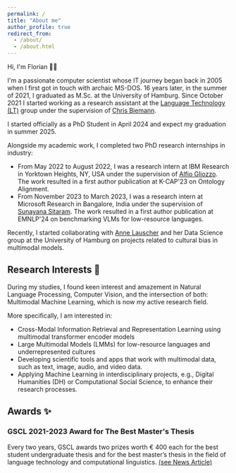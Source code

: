 ```yaml
---
permalink: /
title: "About me"
author_profile: true
redirect_from: 
  - /about/
  - /about.html
---
```



Hi, I'm Florian 👋🏼

I'm a passionate computer scientist whose IT journey began back in 2005 when I first got in touch with archaic MS-DOS.
16 years later, in the summer of 2021, I graduated as M.Sc. at the University of Hamburg.
Since October 2021 I started working as a research assistant at the [Language Technology (LT)](https://www.inf.uni-hamburg.de/en/inst/ab/lt/home.html) group under the supervision of [Chris Biemann](https://www.inf.uni-hamburg.de/en/inst/ab/lt/people/chris-biemann.html).

I started officially as a PhD Student in April 2024 and expect my graduation in summer 2025.

Alongside my academic work, I completed two PhD research internships in industry:

- From May 2022 to August 2022, I was a research intern at IBM Research in Yorktown Heights, NY, USA under the supervision of [Alfio Gliozzo](https://scholar.google.com/citations?user=B4Fp6qoAAAAJ&hl=en). The work resulted in a first author publication at K-CAP'23 on Ontology Alignment.
- From November 2023 to March 2023, I was a research intern at Microsoft Research in Bangalore, India  under the supervision of [Sunayana Sitaram](https://scholar.google.com/citations?user=PUxwYrkAAAAJ&hl=en). The work resulted in a first author publication at EMNLP'24 on benchmarking VLMs for low-resource languages.

Recently, I started collaborating with [Anne Lauscher](https://scholar.google.com/citations?user=IbJS3UEAAAAJ&hl=en) and her Data Science group at the University of Hamburg on projects related to cultural bias in multimodal models.

## Research Interests 🧐

During my studies, I found keen interest and amazement in Natural Language Processing, Computer Vision, and the intersection of both:
Multimodal Machine Learning, which is now my active research field.

More specifically, I am interested in:

- Cross-Modal Information Retrieval and Representation Learning using multimodal transformer encoder models
- Large Multimodal Models (LMMs) for low-resource languages and underrepresented cultures
- Developing scientific tools and apps that work with multimodal data, such as text, image, audio, and video data.
- Applying Machine Learning in interdisciplinary projects, e.g., Digital Humanities (DH) or Computational Social Science, to enhance their research processes.

## Awards ✨

### GSCL 2021-2023 Award for The Best Master's Thesis

Every two years, GSCL awards two prizes worth € 400 each for the best student undergraduate thesis and for the best master’s thesis in the field of language technology and computational linguistics.
[(see News Article)](https://www.inf.uni-hamburg.de/en/inst/ab/lt/home/news/2023-gscl-thesis-award.html)
